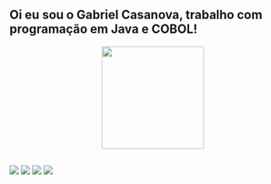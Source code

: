 ## Oi eu sou o Gabriel Casanova, trabalho com programação em Java e COBOL!
<div align="center">
  <a href="https://github.com/NHouse328">
<!--   <img height="180em" src="https://github-readme-stats.vercel.app/api?username=NHouse328&show_icons=true&theme=dark&include_all_commits=true&count_private=true"/> -->
  <img height="180em" src="https://github-readme-stats.vercel.app/api/top-langs/?username=NHouse328&layout=compact&langs_count=7&theme=dark"/>
</div>

  
  ##
 
<div> 
  <a href="https://instagram.com/_casanovaga" target="_blank"><img src="https://img.shields.io/badge/-Instagram-%23E4405F?style=for-the-badge&logo=instagram&logoColor=white" target="_blank"></a>
 	<a href="https://www.twitch.tv/nhouse328" target="_blank"><img src="https://img.shields.io/badge/Twitch-9146FF?style=for-the-badge&logo=twitch&logoColor=white" target="_blank"></a>
  <a href = "mailto:gabrielcasanova328@gmail.com"><img src="https://img.shields.io/badge/-Gmail-%23333?style=for-the-badge&logo=gmail&logoColor=white" target="_blank"></a>
  <a href="https://www.linkedin.com/in/gabriel-casanova-b2653717a/" target="_blank"><img src="https://img.shields.io/badge/-LinkedIn-%230077B5?style=for-the-badge&logo=linkedin&logoColor=white" target="_blank"></a> 
 
 
</div>

